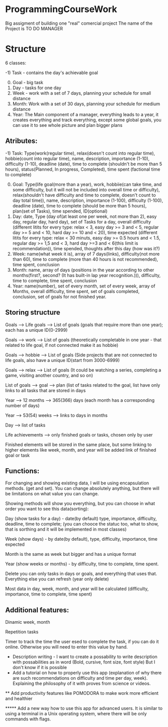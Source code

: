 # ProgrammingCourseWork
Big assigment of building one "real" comercial project
The name of the Project is TO DO MANAGER
# Structure
6 classes:

-1) Task - contains the day's achievable goal

0) Goal - big task
1) Day - tasks for one day 
2) Week - work with a set of 7 days, planning your schedule for small distance
3) Month: Work with a set of 30 days, planning your schedule for medium distance
4) Year: The Main component of a manager, everything leads to a year, it creates everything and track everything, except some global goals, you can use it to see whole picture and plan bigger plans



## Atributes:

-1) Task: Type(work(regular time), relax(doesn't count into regular time), hobbie(count into regular time), name, description, importance (1-10), difficulty (1-10), deadline (date), time to complete (shouldn't be more than 5 hours), status(Planned, In progress, Completed), time spent (factional time to complete)

0) Goal: Type(life goal(more than a year), work, hobbiie(can take time, and some difficulty, but it will not be included into overall time or difficulty), relax(shouldn't have difficulty and time to complete, doesn't count to day total time)), name, description, importance (1-100), difficulty (1-100), deadline (date), time to complete (should be more than 5 hours), plan(set of Tasks), time spended, ID(optional)
1) Day: date, Type (day of(at least one per week, not more than 2), easy day, regular day, hard day), set of Tasks for a day, overall difficulty (different litits for every type: relax < 3, easy day >= 3 and < 5, regular day >= 5 and < 10, hard day >= 10 and < 20), time expected (different litits for every type: relax < 30 minuts, easy day >= 0.5 hours and < 1.5, regular day >= 1,5 and < 3, hard day >=3 and < 6(this limit is recommendation)), time spended, thoughts after this day (how was it?)
2) Week: name(what week it is), array of 7 days(links), difficulty(not more than 60), time to complete (more than 40 hours is not recommended), time spent, conclusion
3) Month: name, array of days (positions in the year according to other months(first?, second? (It has built-in lap year recognition.))), difficulty, time to complete, time spent, conclusion
4) Year: name(number), set of every month, set of every week, array of Months, overall difficulty, time spent, set of goals completed, conclusion, set of goals for not finished year.


## Storing structure

Goals --> Life goals --> List of goals (goals that require more than one year); each has a unique ID(0-2999)

Goals --> work --> List of goals (theoretically completable in one year - that related to life goal, if not connected make it as hobbie)

Goals --> hobbie --> List of goals (Side projects that are not connected to life goals, also have a unique ID(start from 3000-6999)

Goals --> relax --> List of goals (It could be watching a series, completing a game, visiting another country, and so on)

List of goals --> goal --> plan (list of tasks related to the goal, list have only links to all tasks that are stored in days

Year --> 12 months --> 365(366) days (each month has a corresponding number of days)

Year --> 53(54) weeks --> links to days in months

Day --> list of tasks

Life achievements --> only finished goals or tasks, chosen only by user

Finished elements will be stored in the same place, but some linking to higher elements like week, month, and year will be added link of finished goal or task

## Functions:

For changing and showing existing data, I will be using encapsulation methods. (get and set).
You can change absolutely anything, but there will be limitations on what value you can change.

Showing methods will show you everything, but you can choose in what order you want to see this data(sorting):

Day (show tasks for a day) - date(by default) type, importance, difficulty, deadline, time to complete; (you can chooce the statuc too, what to show, that is sorthing and it will be implemented in most classes)

Week (show days) - by date(by default), type, difficulty, importance, time expected

Month is the same as week but bigger and has a unique format 

Year (show weeks or months) - by difficulty, time to complete, time spent.


Delete you can only tasks in days or goals, and everything that uses that. Everything else you can refresh (year only delete)


Most data in day, week, month, and year will be calculated (difficulty, importance, time to complete, time spent)

## Additional features:

Dinamic week, month

Repetition tasks

Timer to track the time the user esed to complete the task, if you can do it online. Otherwise you will need to enter this value by hand.

* Description writing - I want to create a possability to write description with possabilities as in word (Bold, cursive, font size, font style) But I don't know if it is possible
* Add a tutorial on how to properly use this app (explanation of why there are such recommendations on difficulty and time per day, week). Explaining the philosophy of it with proves from science or videos.

** Add productivity features like POMODORA to make work more efficient and healthier

***** Add a new way how to use this app for advanced users. It is similar to using a terminal in a Unix operating system, where there will be only commands with flags.
